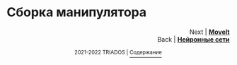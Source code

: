 # Сборка манипулятора
<p align="right">Next | <b><a href="moveit.md">MoveIt</a></b>
<br/>
Back | <b><a href="object_detection">Нейронные сети</a></b></p>

<p align="right">
<p align="center"><sup>2021-2022 TRIADOS | </sup><a href="../README.md#содержание"><sup>Содержание</sup></a></p>
